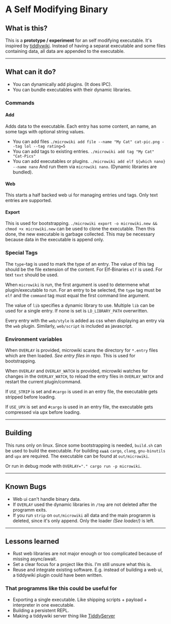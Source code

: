 # A Self Modifying Binary

## What is this?
This is a **prototype / experiment** for an self modifying executable. It's inspired by
[tiddlywiki](https://tiddlywiki.com/). Instead of having a separat executable
and some files containing data, all data are appended to the executable.

---

## What can it do?
  * You can dynamically add plugins. (It does IPC).
  * You can bundle executables with their dynamic libraries.

### Commands
#### Add
Adds data to the executable. Each entry has some content, an name, an some tags
with optional string values.
  * You can add files
    `./microwiki add file --name "My Cat" cat-pic.png --tag lol --tag rating=5`
  * You can add tags to existing entries.
    `./microwiki add tag "My Cat" "Cat-Pics"`
  * You can add executables or plugins.
    `./microwiki add elf ${which nano} --name nano`
    And run them via `microwiki nano`. (Dynamic libraries are bundled).

#### Web
This starts a half backed web ui for managing entries und tags. Only text
entries are supported.

#### Export
This is used for bootstrapping.
`./microwiki export -o microwiki.new && chmod +x microwiki.new` can be used
to clone the executable. Then this done, the new executable is garbage
collected. This may be necessary because data in the executable is append only.

### Special Tags
The `type`-tag is used to mark the type of an entry. The value of this tag
should be the file extension of the content. For Elf-Binaries `elf` is used.
For text `text` should be used.

When `microwiki` is run, the first argument is used to determene what
plugin/executable to run. For an entry to be selected, the `type` tag must be
`elf` and the `command` tag must equal the first command line argument.

The value of `lib` specifies a dynamic library to use. Multiple `lib` can
be used for a single entry. If none is set is `LD_LIBRARY_PATH` overwritten.

Every entry with the `web/style` is added as css when displaying an entry
via the `web` plugin. Similarly, `web/script` is included as javascript.

### Environment variables
When `OVERLAY` is provided, microwiki scans the directory for `*.entry` files
which are then loaded. _See entry files in repo._ This is used for bootstrapping.

When `OVERLAY` and `OVERLAY_WATCH` is provided, microwiki watches for changes
in the `OVERLAY_WATCH`, to reload the entry files in `OVERLAY_WATCH` and restart
the current plugin/command.

If `USE_STRIP` is set and `#cargo` is used in an entry file, the executable
gets stripped before loading.

If `USE_UPX` is set and `#cargo` is used in an entry file, the executable
gets compressed via upx before loading.

---

## Building
This runs only on linux.
Since some bootstrapping is needed, `build.sh` can be used to build the
executable. For building ~~`rust`~~ `cargo`, `clang`, `gnu-binutils` and `upx` are required.
The executable can be found at `out/microwiki`.

Or run in debug mode with `OVERLAY="." cargo run -p microwiki`.

---

## Known Bugs
   * Web ui can't handle binary data.
   * If `OVERLAY` used the dynamic libraries in `/tmp` are not deleted after the
      programm exits.
   * If you run `strip` on `out/microwiki` all data and the main programm is
     deleted, since it's only append. Only the loader _(See loader/)_ is left.
---

## Lessons learned
  * Rust web libraries are not major enough or too complicated because of
    missing async/await.
  * Set a clear focus for a project like this.
    I'm still unsure what this is.
  * Reuse and integrate existing software.
    E.g. instead of building a web ui, a tiddywiki plugin could have been written.

### That programms like this could be useful for
  * Exporting a single executable.    Like  shipping
    scripts + payload + interpreter in one executable.
  * Building a persistent REPL.
  * Making a tiddywiki server thing like [TiddlyServer](https://github.com/Arlen22/TiddlyServer)
